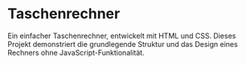 # Taschenrechner
Ein einfacher Taschenrechner, entwickelt mit HTML und CSS. Dieses Projekt demonstriert die grundlegende Struktur und das Design eines Rechners ohne JavaScript-Funktionalität.
